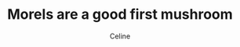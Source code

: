 ---
title: Morels are a good first mushroom
author: Celine
layout: multipage
order: celine
chapter: '011b'
links:
  - text: Next
    to: '/pieces/celine/012'
season: summer
post-count: 163
rank: Member
---